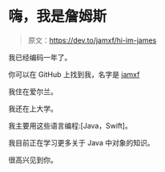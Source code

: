 # 嗨，我是詹姆斯

> 原文：<https://dev.to/jamxf/hi-im-james>

我已经编码一年了。

你可以在 GitHub 上找到我，名字是 [jamxf](https://github.com/jamxf)

我住在爱尔兰。

我还在上大学。

我主要用这些语言编程:[Java，Swift]。

我目前正在学习更多关于 Java 中对象的知识。

很高兴见到你。